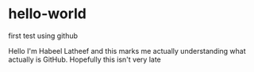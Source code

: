# hello-world
first test using github

Hello I'm Habeel Latheef and this marks me actually understanding what actually is GitHub. Hopefully this isn't very late
